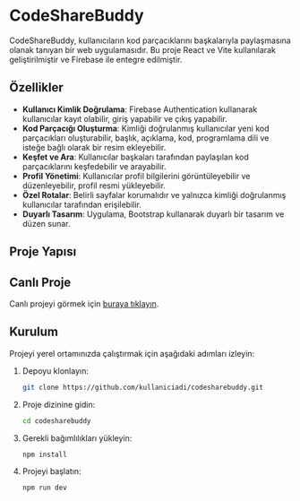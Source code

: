 # CodeShareBuddy

CodeShareBuddy, kullanıcıların kod parçacıklarını başkalarıyla paylaşmasına olanak tanıyan bir web uygulamasıdır. Bu proje React ve Vite kullanılarak geliştirilmiştir ve Firebase ile entegre edilmiştir.

## Özellikler

- **Kullanıcı Kimlik Doğrulama**: Firebase Authentication kullanarak kullanıcılar kayıt olabilir, giriş yapabilir ve çıkış yapabilir.
- **Kod Parçacığı Oluşturma**: Kimliği doğrulanmış kullanıcılar yeni kod parçacıkları oluşturabilir, başlık, açıklama, kod, programlama dili ve isteğe bağlı olarak bir resim ekleyebilir.
- **Keşfet ve Ara**: Kullanıcılar başkaları tarafından paylaşılan kod parçacıklarını keşfedebilir ve arayabilir.
- **Profil Yönetimi**: Kullanıcılar profil bilgilerini görüntüleyebilir ve düzenleyebilir, profil resmi yükleyebilir.
- **Özel Rotalar**: Belirli sayfalar korumalıdır ve yalnızca kimliği doğrulanmış kullanıcılar tarafından erişilebilir.
- **Duyarlı Tasarım**: Uygulama, Bootstrap kullanarak duyarlı bir tasarım ve düzen sunar.

## Proje Yapısı

## Canlı Proje

Canlı projeyi görmek için [buraya tıklayın](#codesharebuddy.netlify.app).

## Kurulum

Projeyi yerel ortamınızda çalıştırmak için aşağıdaki adımları izleyin:

1. Depoyu klonlayın:
   ```sh
   git clone https://github.com/kullaniciadi/codesharebuddy.git
   ```
2. Proje dizinine gidin:
   ```sh
   cd codesharebuddy
   ```
3. Gerekli bağımlılıkları yükleyin:
   ```sh
   npm install
   ```
4. Projeyi başlatın:
   ```sh
   npm run dev
   ```
